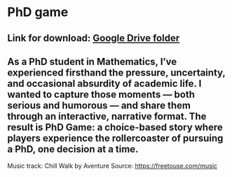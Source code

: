 # PhD game

Link for download: [Google Drive folder](https://drive.google.com/drive/folders/10FgXiApvp9RjR1tZHuvJZ2MYZkjgYO9V)
---
As a PhD student in Mathematics, I’ve experienced firsthand the pressure, uncertainty, and occasional absurdity of academic life. I wanted to capture those moments — both serious and humorous — and share them through an interactive, narrative format. The result is PhD Game: a choice-based story where players experience the rollercoaster of pursuing a PhD, one decision at a time.
---
Music track: Chill Walk by Aventure
Source: https://freetouse.com/music
